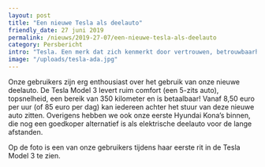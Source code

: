 ```yaml
---
layout: post
title: "Een nieuwe Tesla als deelauto"
friendly_date: 27 juni 2019
permalink: /nieuws/2019-27-07/een-nieuwe-tesla-als-deelauto
category: Persbericht
intro: "Tesla. Een merk dat zich kenmerkt door vertrouwen, betrouwbaarheid en duurzaamheid. In de afgelopen maanden heeft EasyDriving een ervaring opgedaan met deze gloednieuwe auto die toegevoegd is aan onze Tesla-collectie: Tesla Model 3."
image: "/uploads/tesla-ada.jpg"
---
```

Onze gebruikers zijn erg enthousiast over het gebruik van onze nieuwe deelauto. De Tesla Model 3 levert ruim comfort (een 5-zits auto), topsnelheid, een bereik van 350 kilometer en is betaalbaar! Vanaf 8,50 euro per uur (of 85 euro per dag) kan iedereen achter het stuur van deze nieuwe auto zitten. Overigens hebben we ook onze eerste Hyundai Kona’s binnen, die nog een goedkoper alternatief is als elektrische deelauto voor de lange afstanden.

Op de foto is een van onze gebruikers tijdens haar eerste rit in de Tesla Model 3 te zien.

